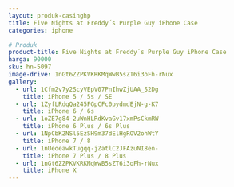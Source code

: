 ```yaml
---
layout: produk-casinghp
title: Five Nights at Freddy´s Purple Guy iPhone Case
categories: iphone

# Produk
product-title: Five Nights at Freddy´s Purple Guy iPhone Case
harga: 90000
sku: hn-5097
image-drive: 1nGt6ZZPKVKRKMqWwB5sZT6i3oFh-rNux
gallery:
  - url: 1Cfm2v7y2ScyVEpV07PnIhwZjUAA_S2Dg
    title: iPhone 5 / 5s / SE
  - url: 1ZyfLRdqQa245FGpCFc0pydmdEjN-g-K7
    title: iPhone 6 / 6s
  - url: 1oZE7g84-2uWnHLRdKvaGv17xmPsCkmRW
    title: iPhone 6 Plus / 6s Plus
  - url: 1NpCbK2NSl5EzSH9m37dElHgROV2ohWtY
    title: iPhone 7 / 8
  - url: 1nUeoeawkTugqq-jZatlC2JFAzuNI8en-
    title: iPhone 7 Plus / 8 Plus
  - url: 1nGt6ZZPKVKRKMqWwB5sZT6i3oFh-rNux
    title: iPhone X
---
```

